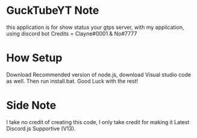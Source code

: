 # GuckTubeYT Note
this application is for show status your gtps server, with my application, using discord bot
Credits = Clayne#0001 & No#7777

# How Setup
Download Recommended version of node.js, download Visual studio code as well.
Then run install.bat. Good Luck with the rest!

# Side Note
I take no credit of creating this code, I only take credit for making it Latest Discord.js Supportive (V13).
